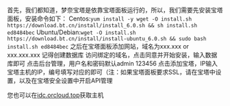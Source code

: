 首先，我们都知道，梦奈宝塔是依靠宝塔面板运行的，所以，我们需要先安装宝塔面板，安装命令如下：
Centos:`yum install -y wget -O install.sh https://download.bt.cn/install/install_6.0.sh && sh install.sh ed8484bec`
Ubuntu/Debian:`wget -O install.sh https://download.bt.cn/install/install-ubuntu_6.0.sh && sudo bash install.sh ed8484bec`
之后在宝塔面板添加网站，域名为xxx.xxx or xxx.xxx.xxx
记得创建数据库
访问绑定的域名，点击同意并开始安装，输入数据库即可
点击后台管理，用户名和密码默认admin 123456
点击添加宝塔，IP输入宝塔主机的IP，编号填写对应的即可（注：如果宝塔面板要求SSL，请在宝塔中设置，以及在宝塔安全设置中开启API管理

您也可以在[idc.orcloud.top](url)获取主机
